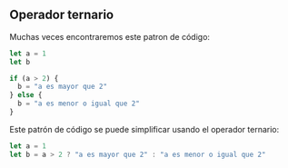 ## Operador ternario

Muchas veces encontraremos este patron de código:

```javascript
let a = 1
let b

if (a > 2) {
  b = "a es mayor que 2"
} else {
  b = "a es menor o igual que 2"
}
```

Este patrón de código se puede simplificar usando el operador ternario:

```javascript
let a = 1
let b = a > 2 ? "a es mayor que 2" : "a es menor o igual que 2"
```